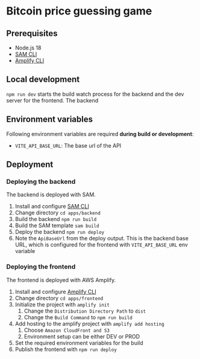 # Bitcoin price guessing game

## Prerequisites

- Node.js 18
- [SAM CLI](https://docs.aws.amazon.com/serverless-application-model/latest/developerguide/install-sam-cli.html)
- [Amplify CLI](https://docs.amplify.aws/cli/start/install/)

## Local development

`npm run dev` starts the build watch process for the backend and the dev server for the frontend. The backend

## Environment variables

Following environment variables are required **during build or development**:

- `VITE_API_BASE_URL`: The base url of the API

## Deployment

### Deploying the backend

The backend is deployed with SAM.

1. Install and configure [SAM CLI](https://docs.aws.amazon.com/serverless-application-model/latest/developerguide/install-sam-cli.html)
2. Change directory `cd apps/backend`
3. Build the backend `npm run build`
4. Build the SAM template `sam build`
5. Deploy the backend `npm run deploy`
6. Note the `ApiBaseUrl` from the deploy output. This is the backend base URL, which is configured for the frontend with `VITE_API_BASE_URL` env variable

### Deploying the frontend

The frontend is deployed with AWS Amplify.

1. Install and configure [Amplify CLI](https://docs.amplify.aws/cli/start/install/)
2. Change directory `cd apps/frontend`
3. Initialize the project with `amplify init`
   1. Change the `Distribution Directory Path` to `dist`
   2. Change the `Build Command` to `npm run build`
4. Add hosting to the amplify project with `amplify add hosting`
   1. Choose `Amazon CloudFront and S3`
   2. Environment setup can be either DEV or PROD
5. Set the required environment variables for the build
6. Publish the frontend with `npm run deploy`
